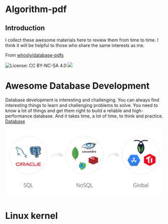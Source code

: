 # Algorithm-pdf

## Introduction

I collect these awesome materials here to review them from time to time.
I think it will be helpful to those who share the same interests as me.

From [whosly/database-pdfs](https://gitee.com/whosly/database-pdfs)

![License: CC BY-NC-SA 4.0](https://img.shields.io/badge/License-CC%20BY--NC--SA%204.0-lightgrey.svg) 
![](https://parg.co/bDm)

# Awesome Database Development

Database development is interesting and challenging.
You can always find interesting things to learn and challenging problems to solve.
You need to know a lot of things and get them right to build a reliable and high-performance database.
And it takes time, a lot of time, to think and practice.   [Database](/en-us/Database/README.md)

![image.png](/_media/assets/Database/global.png)


# Linux kernel

